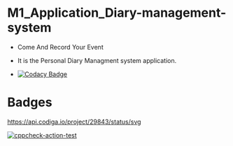 # M1_Application_Diary-management-system

* Come And Record Your Event

* It is the Personal Diary Managment system application.

* [![Codacy Badge](https://app.codacy.com/project/badge/Grade/603c8843fb104947895b19857234abd4)](https://www.codacy.com/gh/Kapgate/M1_Application_Diary-management-system/dashboard?utm_source=github.com&amp;utm_medium=referral&amp;utm_content=Kapgate/M1_Application_Diary-management-system&amp;utm_campaign=Badge_Grade)

# Badges
https://api.codiga.io/project/29843/status/svg

[![cppcheck-action-test](https://github.com/Kapgate/M1_Application_Diary-management-system/actions/workflows/cppcheck.yml/badge.svg)](https://github.com/Kapgate/M1_Application_Diary-management-system/actions/workflows/cppcheck.yml)
